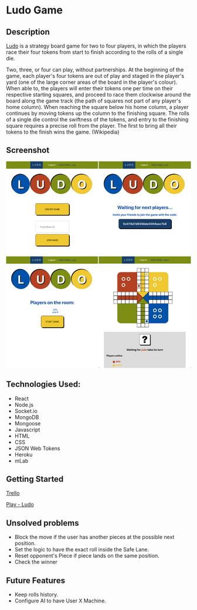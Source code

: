 # Ludo Game

## Description
[Ludo](https://en.wikipedia.org/wiki/Ludo_(board_game)) is a strategy board game for two to four players, in which the players race their four tokens from start to finish according to the rolls of a single die. 

Two, three, or four can play, without partnerships. At the beginning of the game, each player's four tokens are out of play and staged in the player's yard (one of the large corner areas of the board in the player's colour). When able to, the players will enter their tokens one per time on their respective starting squares, and proceed to race them clockwise around the board along the game track (the path of squares not part of any player's home column). When reaching the square below his home column, a player continues by moving tokens up the column to the finishing square. The rolls of a single die control the swiftness of the tokens, and entry to the finishing square requires a precise roll from the player. The first to bring all their tokens to the finish wins the game.
(Wikipedia)

## Screenshot
![ScreenShot](/public/imgs/ludo.jpg)

## Technologies Used:
* React
* Node.js
* Socket.io
* MongoDB
* Mongoose
* Javascript
* HTML
* CSS
* JSON Web Tokens
* Heroku
* mLab


## Getting Started

[Trello](https://trello.com/b/y8AgHunQ/ludo-game)

[Play - Ludo](https://ludogame.herokuapp.com/)

## Unsolved problems

* Block the move if the user has another pieces at the possible next position.
* Set the logic to have the exact roll inside the Safe Lane.
* Reset opponent's Piece if piece lands on the same position.
* Check the winner

## Future Features
* Keep rolls history.
* Configure AI to have User X Machine.